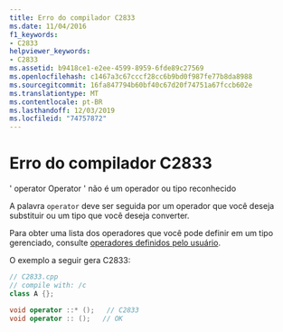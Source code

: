 ```yaml
---
title: Erro do compilador C2833
ms.date: 11/04/2016
f1_keywords:
- C2833
helpviewer_keywords:
- C2833
ms.assetid: b9418ce1-e2ee-4599-8959-6fde89c27569
ms.openlocfilehash: c1467a3c67cccf28cc6b9bd0f987fe77b8da8988
ms.sourcegitcommit: 16fa847794b60bf40c67d20f74751a67fccb602e
ms.translationtype: MT
ms.contentlocale: pt-BR
ms.lasthandoff: 12/03/2019
ms.locfileid: "74757872"
---
```

# <a name="compiler-error-c2833"></a>Erro do compilador C2833

' operator Operator ' não é um operador ou tipo reconhecido

A palavra `operator` deve ser seguida por um operador que você deseja substituir ou um tipo que você deseja converter.

Para obter uma lista dos operadores que você pode definir em um tipo gerenciado, consulte [operadores definidos pelo usuário](../../dotnet/user-defined-operators-cpp-cli.md).

O exemplo a seguir gera C2833:

```cpp
// C2833.cpp
// compile with: /c
class A {};

void operator ::* ();   // C2833
void operator :: ();   // OK
```
